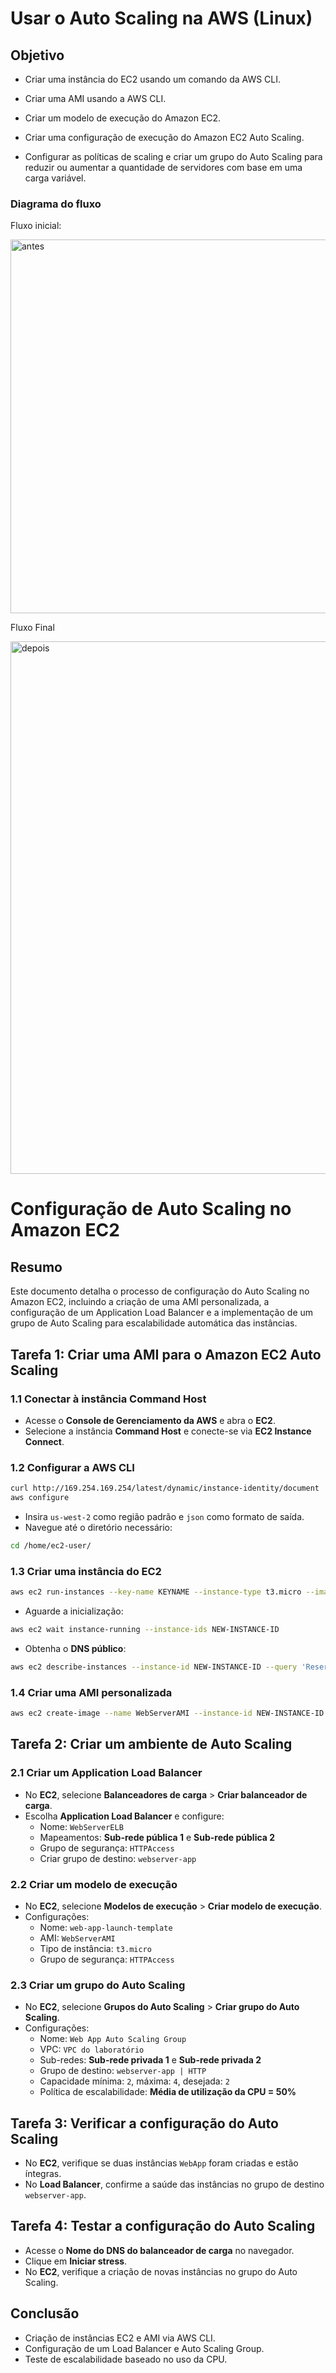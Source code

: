 # Usar o Auto Scaling na AWS (Linux) 

## Objetivo

- Criar uma instância do EC2 usando um comando da AWS CLI.

- Criar uma AMI usando a AWS CLI.

- Criar um modelo de execução do Amazon EC2.

- Criar uma configuração de execução do Amazon EC2 Auto Scaling.

- Configurar as políticas de scaling e criar um grupo do Auto Scaling para reduzir ou aumentar a quantidade de servidores com base em uma carga variável.

### Diagrama do fluxo 

Fluxo inicial:

<img width="598" alt="antes" src="https://github.com/user-attachments/assets/1e790460-6711-412f-a003-444b66d354cb" />


Fluxo Final

<img width="852" alt="depois" src="https://github.com/user-attachments/assets/1a331c6c-f945-433a-b633-408171652ab6" />

# Configuração de Auto Scaling no Amazon EC2

## Resumo
Este documento detalha o processo de configuração do Auto Scaling no Amazon EC2, incluindo a criação de uma AMI personalizada, a configuração de um Application Load Balancer e a implementação de um grupo de Auto Scaling para escalabilidade automática das instâncias.

## Tarefa 1: Criar uma AMI para o Amazon EC2 Auto Scaling

### 1.1 Conectar à instância Command Host
- Acesse o **Console de Gerenciamento da AWS** e abra o **EC2**.
- Selecione a instância **Command Host** e conecte-se via **EC2 Instance Connect**.

### 1.2 Configurar a AWS CLI
```sh
curl http://169.254.169.254/latest/dynamic/instance-identity/document | grep region
aws configure
```
- Insira `us-west-2` como região padrão e `json` como formato de saída.
- Navegue até o diretório necessário:
```sh
cd /home/ec2-user/
```

### 1.3 Criar uma instância do EC2
```sh
aws ec2 run-instances --key-name KEYNAME --instance-type t3.micro --image-id AMIID --user-data file:///home/ec2-user/UserData.txt --security-group-ids HTTPACCESS --subnet-id SUBNETID --associate-public-ip-address --tag-specifications 'ResourceType=instance,Tags=[{Key=Name,Value=WebServer}]' --output text --query 'Instances[*].InstanceId'
```
- Aguarde a inicialização:
```sh
aws ec2 wait instance-running --instance-ids NEW-INSTANCE-ID
```
- Obtenha o **DNS público**:
```sh
aws ec2 describe-instances --instance-id NEW-INSTANCE-ID --query 'Reservations[0].Instances[0].NetworkInterfaces[0].Association.PublicDnsName'
```

### 1.4 Criar uma AMI personalizada
```sh
aws ec2 create-image --name WebServerAMI --instance-id NEW-INSTANCE-ID
```

## Tarefa 2: Criar um ambiente de Auto Scaling

### 2.1 Criar um Application Load Balancer
- No **EC2**, selecione **Balanceadores de carga** > **Criar balanceador de carga**.
- Escolha **Application Load Balancer** e configure:
  - Nome: `WebServerELB`
  - Mapeamentos: **Sub-rede pública 1** e **Sub-rede pública 2**
  - Grupo de segurança: `HTTPAccess`
  - Criar grupo de destino: `webserver-app`

### 2.2 Criar um modelo de execução
- No **EC2**, selecione **Modelos de execução** > **Criar modelo de execução**.
- Configurações:
  - Nome: `web-app-launch-template`
  - AMI: `WebServerAMI`
  - Tipo de instância: `t3.micro`
  - Grupo de segurança: `HTTPAccess`

### 2.3 Criar um grupo do Auto Scaling
- No **EC2**, selecione **Grupos do Auto Scaling** > **Criar grupo do Auto Scaling**.
- Configurações:
  - Nome: `Web App Auto Scaling Group`
  - VPC: `VPC do laboratório`
  - Sub-redes: **Sub-rede privada 1** e **Sub-rede privada 2**
  - Grupo de destino: `webserver-app | HTTP`
  - Capacidade mínima: `2`, máxima: `4`, desejada: `2`
  - Política de escalabilidade: **Média de utilização da CPU = 50%**

## Tarefa 3: Verificar a configuração do Auto Scaling
- No **EC2**, verifique se duas instâncias `WebApp` foram criadas e estão íntegras.
- No **Load Balancer**, confirme a saúde das instâncias no grupo de destino `webserver-app`.

## Tarefa 4: Testar a configuração do Auto Scaling
- Acesse o **Nome do DNS do balanceador de carga** no navegador.
- Clique em **Iniciar stress**.
- No **EC2**, verifique a criação de novas instâncias no grupo do Auto Scaling.

## Conclusão
- Criação de instâncias EC2 e AMI via AWS CLI.
- Configuração de um Load Balancer e Auto Scaling Group.
- Teste de escalabilidade baseado no uso da CPU.
